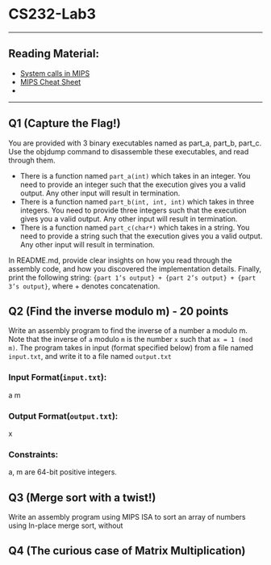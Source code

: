 # CS232-Lab3

-----------------------------------------------------------------------------------

## Reading Material:
* [System calls in MIPS](https://courses.missouristate.edu/kenvollmar/mars/help/syscallhelp.html)
* [MIPS Cheat Sheet](https://inst.eecs.berkeley.edu/~cs61c/resources/MIPS_Green_Sheet.pdf)
* 

-----------------------------------------------------------------------------------

## Q1 (Capture the Flag!)
You are provided with 3 binary executables named as part_a, part_b, part_c. Use the objdump command to disassemble these executables, and read through them. 
* There is a function named `part_a(int)` which takes in an integer. You need to provide an integer such that the execution gives you a valid output. Any other input will result in termination.
* There is a function named `part_b(int, int, int)` which takes in three integers. You need to provide three integers such that the execution gives you a valid output. Any other input will result in termination.
* There is a function named `part_c(char*)` which takes in a string. You need to provide a string such that the execution gives you a valid output. Any other input will result in termination.

In README.md, provide clear insights on how you read through the assembly code, and how you discovered the implementation details. Finally, print the following string:
`{part 1’s output} + {part 2’s output} + {part 3’s output}`, where + denotes concatenation.

## Q2 (Find the inverse modulo m) - 20 points
Write an assembly program to find the inverse of a number a modulo m. Note that the inverse of `a` modulo `m` is the number `x` such that `ax = 1 (mod m)`. The program takes in input (format specified below) from a file named `input.txt`, and write it to a file named `output.txt`

### Input Format(`input.txt`):
a m

### Output Format(`output.txt`):
x 

### Constraints:
a, m are 64-bit positive integers.


## Q3 (Merge sort with a twist!)
Write an assembly program using MIPS ISA to sort an array of numbers using In-place merge sort, without  

## Q4 (The curious case of Matrix Multiplication)